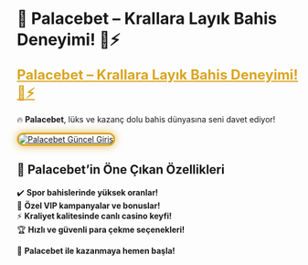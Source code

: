# 🎯 Palacebet – Krallara Layık Bahis Deneyimi! 👑⚡  

<a href="https://cutt.ly/PalaceLink" title="Palacebet Güncel Giriş" style="color: #daa520; font-size: 24px; font-weight: bold;">Palacebet – Krallara Layık Bahis Deneyimi! 👑⚡</a>  

🔥 **Palacebet**, lüks ve kazanç dolu bahis dünyasına seni davet ediyor!  

<a href="https://cutt.ly/PalaceLink" title="Palacebet Güncel Giriş">  
<img src="https://i.ibb.co/BtMhhf6/g-venligiris.jpg" alt="Palacebet Güncel Giriş" style="max-width: 100%; border: 3px solid #daa520; border-radius: 15px; box-shadow: 0px 0px 15px rgba(218, 165, 32, 0.8);">  
</a>  

## 🚀 Palacebet’in Öne Çıkan Özellikleri  
✔️ **Spor bahislerinde yüksek oranlar!**  
🎁 **Özel VIP kampanyalar ve bonuslar!**  
⚡ **Kraliyet kalitesinde canlı casino keyfi!**  
🏆 **Hızlı ve güvenli para çekme seçenekleri!**  

💎 **Palacebet ile kazanmaya hemen başla!**
